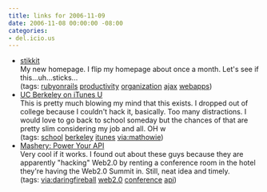 ```yaml
---
title: links for 2006-11-09
date: 2006-11-08 00:00:00 -08:00
categories:
- del.icio.us
---
```


<ul class="delicious">
	<li>
		<div class="delicious-link"><a href="http://www.stikkit.com/">stikkit</a></div>
		<div class="delicious-extended">My new homepage. I flip my homepage about once a month. Let's see if this...uh...sticks...</div>
		<div class="delicious-tags">(tags: <a href="http://del.icio.us/torrez/rubyonrails">rubyonrails</a> <a href="http://del.icio.us/torrez/productivity">productivity</a> <a href="http://del.icio.us/torrez/organization">organization</a> <a href="http://del.icio.us/torrez/ajax">ajax</a> <a href="http://del.icio.us/torrez/webapps">webapps</a>)</div>
	</li>
	<li>
		<div class="delicious-link"><a href="http://itunes.berkeley.edu/">UC Berkeley on iTunes U</a></div>
		<div class="delicious-extended">This is pretty much blowing my mind that this exists. I dropped out of college because I couldn't hack it, basically. Too many distractions. I would love to go back to school someday but the chances of that are pretty slim considering my job and all. OH w</div>
		<div class="delicious-tags">(tags: <a href="http://del.icio.us/torrez/school">school</a> <a href="http://del.icio.us/torrez/berkeley">berkeley</a> <a href="http://del.icio.us/torrez/itunes">itunes</a> <a href="http://del.icio.us/torrez/via:mathowie">via:mathowie</a>)</div>
	</li>
	<li>
		<div class="delicious-link"><a href="http://www.mashery.com/">Mashery: Power Your API</a></div>
		<div class="delicious-extended">Very cool if it works. I found out about these guys because they are apparently "hacking" Web2.0 by renting a conference room in the hotel they're having the Web2.0 Summit in. Still, neat idea and timely.</div>
		<div class="delicious-tags">(tags: <a href="http://del.icio.us/torrez/via:daringfireball">via:daringfireball</a> <a href="http://del.icio.us/torrez/web2.0">web2.0</a> <a href="http://del.icio.us/torrez/conference">conference</a> <a href="http://del.icio.us/torrez/api">api</a>)</div>
	</li>
</ul>
